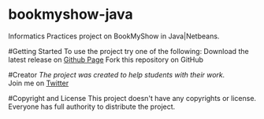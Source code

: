 # bookmyshow-java
Informatics Practices project on BookMyShow in Java|Netbeans.

#Getting Started
To use the project try one of the following:
    Download the latest release on [Github Page](https://github.com/AkashVevo/bookmyshow-java/)
    Fork this repository on GitHub

#Creator
*The project was created to help students with their work.*
<br/>Join me on [Twitter](http://twitter.com/akashsaha04)
     
#Copyright and License
This project doesn't have any  copyrights or license. Everyone has full authority to distribute the project.
